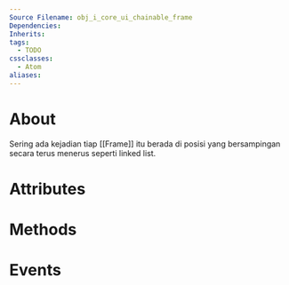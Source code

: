 ```yaml
---
Source Filename: obj_i_core_ui_chainable_frame
Dependencies: 
Inherits: 
tags:
  - TODO
cssclasses:
  - Atom
aliases:
---
```

# About
Sering ada kejadian tiap [[Frame]] itu berada di posisi yang bersampingan secara terus menerus seperti linked list.
# Attributes

# Methods

# Events